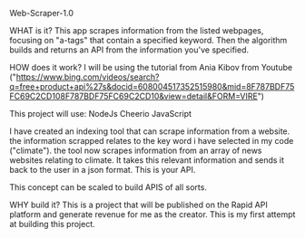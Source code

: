 Web-Scraper-1.0

WHAT is it? This app scrapes information from the listed webpages, focusing on "a-tags" that contain a specified keyword. Then the algorithm builds and returns an API from the information you've specified.

HOW does it work? I will be using the tutorial from Ania Kibov from Youtube ("https://www.bing.com/videos/search?q=free+product+api%27s&docid=608004517352515980&mid=8F787BDF75FC69C2CD108F787BDF75FC69C2CD10&view=detail&FORM=VIRE")

This project will use: NodeJs Cheerio JavaScript

I have created an indexing tool that can scrape information from a website. the information scrapped relates to the key word i have selected in my code ("climate"). the tool now scrapes information from an array of news websites relating to climate. It takes this relevant information and sends it back to the user in a json format. This is your API.

This concept can be scaled to build APIS of all sorts.

WHY build it? This is a project that will be published on the Rapid API platform and generate revenue for me as the creator. This is my first attempt at building this project.
